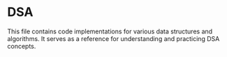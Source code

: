 # DSA
This file contains code implementations for various data structures and algorithms. It serves as a reference for understanding and practicing DSA concepts.
